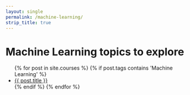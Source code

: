 ```yaml
---
layout: single
permalink: /machine-learning/
strip_title: true
---
```


# Machine Learning topics to explore
<ul>
    {% for post in site.courses %}
        {% if post.tags contains 'Machine Learning' %}
          <li>
            <a href="{{ post.url }}">{{ post.title }}</a>
          </li>
        {% endif %}
    {% endfor %}
</ul>
